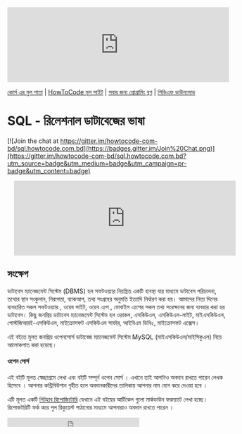 <iframe scrolling="auto" frameborder="0" style="border:none; overflow:hidden; height:170px; width:100%;" allowTransparency="true" src="http://www.howtocode.com.bd/like.html"></iframe>

[কোর্স এর মুল পাতা](http://sql.howtocode.com.bd/) | [HowToCode মূল সাইট](http://www.howtocode.com.bd/) | [সবার জন্য প্রোগ্রামিং ব্লগ](http://blog.howtocode.com.bd/) | [পিডিএফ ডাউনলোড](https://www.gitbook.com/download/pdf/book/howtocode-com-bd/-sql)    

# SQL - রিলেশনাল ডাটাবেজের ভাষা


[![Join the chat at https://gitter.im/howtocode-com-bd/sql.howtocode.com.bd](https://badges.gitter.im/Join%20Chat.png)](https://gitter.im/howtocode-com-bd/sql.howtocode.com.bd?utm_source=badge&utm_medium=badge&utm_campaign=pr-badge&utm_content=badge)

<iframe scrolling="auto" frameborder="0" style="border:none; overflow:hidden; height:170px; width:100%; margin-left: 15;" allowTransparency="true" src="http://api.howtocode.com.bd/contrib/sql"></iframe>


## সংক্ষেপ


ডাটাবেস ম্যানেজমেন্ট সিস্টেম (DBMS) হল সফটওয়্যার নিয়ন্ত্রিত একটি ব্যবস্থা যার মাধ্যমে ডাটাবেস পরিচালনা, তথ্যের স্থান সংকুলান, নিরাপত্তা, ব্যাকআপ, তথ্য সংগ্রহের অনুমতি ইত্যাদি নির্ধারণ করা হয়। আমাদের নিত্য দিনের ব্যবহারিত সকল সফটওয়্যার , ওয়েব সাইট, ওয়েব এ্যপ , মোবাইল এ্যপের সকল তথ্য সংরক্ষনের জন্য ব্যবহার করা হয় ডাটাবেস। কিছু জনপ্রিয় ডাটাবেস ম্যানেজমেন্ট সিস্টেম হল ওরাকল, এসকিউএল, এসকিউএল-লাইট, মাইএসকিউএল, পোস্টজিআরই-এসকিউএল, মাইক্রোসফট এসকিউএল সার্ভার, আইবিএম ডিবি২, মাইক্রোসফট এক্সেস।

এই বইতে মুলত  জনপ্রিয় ওপেনসোর্স ডাটাবেজ ম্যানেজমেন্ট সিস্টেম MySQL (মাইএসকিউএল/মাইসিকুএল) নিয়ে আলোকপাত করা হয়েছে।


#### ওপেন সোর্স

এই বইটি মূলত স্বেচ্ছাশ্রমে লেখা এবং বইটি সম্পূর্ন ওপেন সোর্স । এখানে তাই আপনিও অবদান রাখতে পারেন লেখক হিসেবে । আপনার কন্ট্রিবিউশান গৃহীত হলে অবদানকারীদের তালিকায় আপনার নাম যোগ করে দেওয়া হবে ।

এটি মূলত একটি [গিটহাব রিপোজিটোরি](https://github.com/howtocode-com-bd/sql.howtocode.com.bd) যেখানে এই বইয়ের আর্টিকেল গুলো মার্কডাউন ফরম্যাটে লেখা হচ্ছে। রিপোজটরিটি ফর্ক করে পুল রিকুয়েস্ট পাঠানোর মাধ্যমে আপনারাও অবদান রাখতে পারেন ।

<iframe src="https://www.facebook.com/plugins/like.php?href=http%3A%2F%2Fsql.howtocode.com.bd&amp;width&amp;layout=button_count&amp;action=like&amp;show_faces=false&amp;share=true&amp;height=21&amp;appId=353725671441956" scrolling="no" frameborder="0" style="border:none; overflow:hidden; height:21px;" allowTransparency="true"></iframe>
